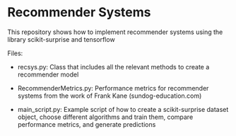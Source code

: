 # Recommender Systems

This repository shows how to implement recommender systems using
the library scikit-surprise and tensorflow

Files:

* recsys.py: Class that includes all the relevant methods to create a recommender model


* RecommenderMetrics.py: Performance metrics for recommender systems from the work of Frank Kane (sundog-education.com)


* main_script.py: Example script of how to create a scikit-surprise dataset object, 
  choose different algorithms and train them, compare performance metrics, and generate predictions